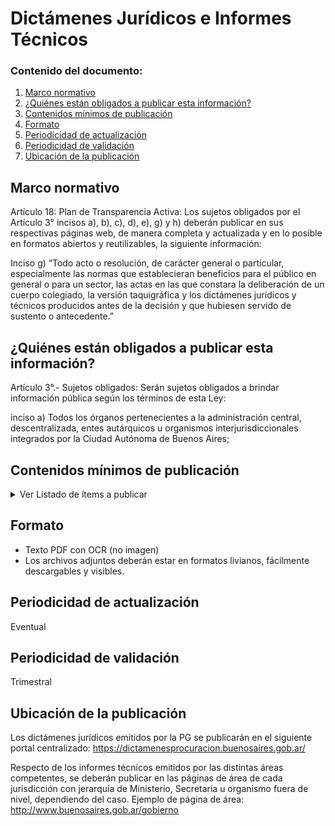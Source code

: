 <h1> Dictámenes Jurídicos e Informes Técnicos</h1> 
<h3>  Contenido del documento: </h3> 
<ol>
 <li><a href="#marco">Marco normativo</a></li>
 <li><a href="#obligados">¿Quiénes están obligados a publicar esta información?</a></li>
 <li><a href="#contenidos">Contenidos mínimos de publicación</a></li>
 <li><a href="#formato">Formato</a></li>
 <li><a href="#perio">Periodicidad de actualización</a></li>
   <li><a href="#valid">Periodicidad de validación</a></li>
 <li><a href="#ubicacion">Ubicación de la publicación</a></li>
 
 
</ol>
 
<h2 id="marco">Marco normativo</h2>  
<p>
Artículo 18: Plan de Transparencia Activa: Los sujetos obligados por el Artículo 3° incisos a), b), c), d), e), g) y h) deberán publicar en sus respectivas páginas web, de manera completa y actualizada y en lo posible en formatos abiertos y reutilizables, la siguiente información:

Inciso g) “Todo acto o resolución, de carácter general o particular, especialmente las normas que establecieran beneficios para el público en general o para un sector, las actas en las que constara la deliberación de un cuerpo colegiado, la versión taquigráfica y los dictámenes jurídicos y técnicos producidos antes de la decisión y que hubiesen servido de sustento o antecedente.”


</p>
<h2 id="obligados"> ¿Quiénes están obligados a publicar esta información?</h2> 
<p>
Artículo 3°.- Sujetos obligados: Serán sujetos obligados a brindar información pública según los términos de esta Ley:

inciso a) Todos los órganos pertenecientes a la administración central, descentralizada, entes autárquicos u organismos interjurisdiccionales integrados por la Ciudad Autónoma de Buenos Aires;




</p>


<h2 id="contenidos"> Contenidos mínimos de publicación </h2> 

<details><summary> Ver Listado de ítems a publicar </summary>
<p>


|	Ítem	|
|		------------- |
|	Dictámenes jurídicos de la Procuración General   |
|Dictámenes jurídicos emitidos por otras áreas bajo delegación de la PG    |
|Informes técnicos emitidos por la Dirección Legal y Técnica de cada Ministerio, vinculados a actos administrativos de alcance general.|




</p>
</details>

<h2 id="formato"> Formato </h2>
<p> <ul>
<li>Texto PDF con OCR (no imagen)</li>
<li>Los archivos adjuntos deberán estar en formatos livianos, fácilmente descargables y visibles.</li>

</ul>
</p>
<h2 id="perio"> Periodicidad de actualización</h2>
<p>Eventual</p>

<h2 id="valid"> Periodicidad de validación</h2>
<p>Trimestral</p>


<h2 id="ubicacion"> Ubicación de la publicación</h2>
<p>
Los dictámenes jurídicos emitidos por la PG se publicarán en el siguiente portal centralizado:  <a href="https://dictamenesprocuracion.buenosaires.gob.ar/">https://dictamenesprocuracion.buenosaires.gob.ar/ </a>

Respecto de los informes técnicos emitidos por las distintas áreas competentes, se deberán publicar en las páginas de área de cada jurisdicción con jerarquía de Ministerio, Secretaría u organismo fuera de nivel, dependiendo del caso. Ejemplo de página de área:
http://www.buenosaires.gob.ar/gobierno


</p>

<!-- | Compromiso | Fecha de cumplimiento |
| --- | --- |
| Listado | |
| Pliego | |
| Tipo de contratación | |
| Certificados de aptitud ambiental | |
| Incorporar AUSA, IVC | |
-->
